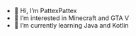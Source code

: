 - 👋 Hi, I’m PattexPattex
- 👀 I’m interested in Minecraft and GTA V
- 🌱 I’m currently learning Java and Kotlin

<!---
PattexPattex/PattexPattex is a ✨ special ✨ repository because its `README.md` (this file) appears on your GitHub profile.
You can click the Preview link to take a look at your changes.
--->
